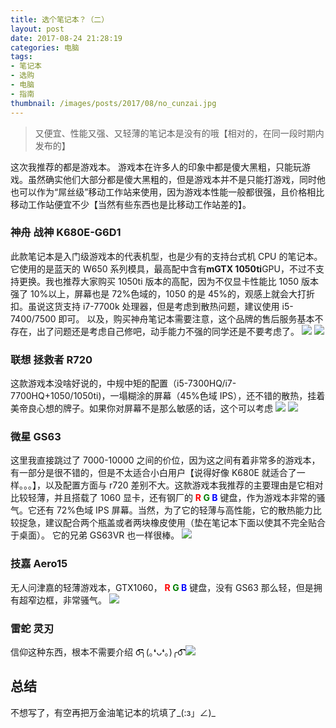 ```yaml
---
title: 选个笔记本？（二）
layout: post
date: 2017-08-24 21:28:19
categories: 电脑
tags: 
- 笔记本
- 选购
- 电脑
- 指南
thumbnail: /images/posts/2017/08/no_cunzai.jpg
---
```

> 又便宜、性能又强、又轻薄的笔记本是没有的哦【相对的，在同一段时期内发布的】

<!--More-->

这次我推荐的都是游戏本。
游戏本在许多人的印象中都是傻大黑粗，只能玩游戏。虽然确实他们大部分都是傻大黑粗的，但是游戏本并不是只能打游戏，同时他也可以作为“屌丝级”移动工作站来使用，因为游戏本性能一般都很强，且价格相比移动工作站便宜不少【当然有些东西也是比移动工作站差的】。

### 神舟 战神 K680E-G6D1

此款笔记本是入门级游戏本的代表机型，也是少有的支持台式机 CPU 的笔记本。它使用的是蓝天的 W650 系列模具，最高配中含有<strong>mGTX 1050ti</strong>GPU，不过不支持更换。我也推荐大家购买 1050ti 版本的高配，因为不仅显卡性能比 1050 版本强了 10%以上，屏幕也是 72%色域的，1050 的是 45%的，观感上就会大打折扣。虽说这货支持 i7-7700k 处理器，但是考虑到散热问题，建议使用 i5-7400/7500 即可。
以及，购买神舟笔记本需要注意，这个品牌的售后服务基本不存在，出了问题还是考虑自己修吧，动手能力不强的同学还是不要考虑了。
![](/images/posts/2017/08/k680e_1.webp)
![](/images/posts/2017/08/k680e_2.webp)

### 联想 拯救者 R720

这款游戏本没啥好说的，中规中矩的配置（i5-7300HQ/i7-7700HQ+1050/1050ti)，一塌糊涂的屏幕（45%色域 IPS），还不错的散热，挂着美帝良心想的牌子。如果你对屏幕不是那么敏感的话，这个可以考虑
![](/images/posts/2017/08/r720_1.jpg)
![](/images/posts/2017/08/r720_2.jpg)

### 微星 GS63

这里我直接跳过了 7000-10000 之间的价位，因为这之间有着非常多的游戏本，有一部分是很不错的，但是不太适合小白用户【说得好像 K680E 就适合了一样。。。】，以及配置方面与 r720 差别不大。这款游戏本我推荐的主要理由是它相对比较轻薄，并且搭载了 1060 显卡，还有钢厂的 <strong><span style="color:red">R</span> <span style="color:green">G</span> <span style="color:blue">B</span></strong> 键盘，作为游戏本非常的骚气。它还有 72%色域 IPS 屏幕。当然，为了它的轻薄与高性能，它的散热能力比较捉急，建议配合两个瓶盖或者两块橡皮使用（垫在笔记本下面以使其不完全贴合于桌面）。
它的兄弟 GS63VR 也一样很棒。
![](/images/posts/2017/08/GS63.jpg)

### 技嘉 Aero15

无人问津嘉的轻薄游戏本，GTX1060， <strong><span style="color:red">R</span> <span style="color:green">G</span> <span style="color:blue">B</span></strong> 键盘，没有 GS63 那么轻，但是拥有超窄边框，非常骚气。
![](/images/posts/2017/08/Aero15.jpg)

### 雷蛇 灵刃

信仰这种东西，根本不需要介绍 o͡͡͡͡͡͡͡͡͡͡͡͡͡͡╮(｡❛ᴗ❛｡)╭o͡͡͡͡͡͡͡͡͡͡͡͡͡͡
![](/images/posts/2017/08/Razer.JPG)

## 总结

不想写了，有空再把万金油笔记本的坑填了_(:з」∠)_
